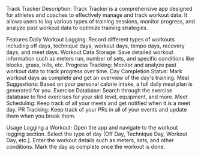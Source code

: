 
Track Tracker Description: Track Tracker is a comprehensive app designed for athletes and coaches to effectively manage and track workout data. It allows users to log various types of training sessions, monitor progress, and analyze past workout data to optimize training strategies.

Features Daily Workout Logging: Record different types of workouts including off days, technique days, workout days, tempo days, recovery days, and meet days. Workout Data Storage: Save detailed workout information such as meters run, number of sets, and specific conditions like blocks, grass, hills, etc. Progress Tracking: Monitor and analyze past workout data to track progress over time. Day Completion Status: Mark workout days as complete and get an overview of the day's training. Meal Suggestions: Based on your personal calorie intake, a full daily meal plan is generated for you. Exercise Database: Search through the exercise database to find exercises for your skill level, equipment, and more. Meet Scheduling: Keep track of all your meets and get notified when it is a meet day. PR Tracking: Keep track of your PRs in all of your events and update them when you break them.

Usage Logging a Workout: Open the app and navigate to the workout logging section. Select the type of day (Off Day, Technique Day, Workout Day, etc.). Enter the workout details such as meters, sets, and other conditions. Mark the day as complete once the workout is done.
